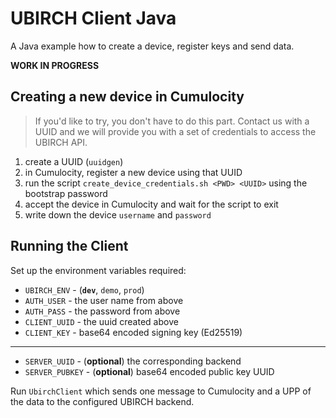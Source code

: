# UBIRCH Client Java

A Java example how to create a device, register keys and send data.

**WORK IN PROGRESS**

## Creating a new device in Cumulocity

> If you'd like to try, you don't have to do this part. Contact us with a UUID and we will provide you with a set of credentials to access the UBIRCH API. 

1. create a UUID (`uuidgen`)
2. in Cumulocity, register a new device using that UUID
3. run the script `create_device_credentials.sh <PWD> <UUID>` using the bootstrap password
4. accept the device in Cumulocity and wait for the script to exit
5. write down the device `username` and `password`

## Running the Client

Set up the environment variables required:

* `UBIRCH_ENV` - (**`dev`**, `demo`, `prod`)
* `AUTH_USER` - the user name from above
* `AUTH_PASS` - the password from above
* `CLIENT_UUID` - the uuid created above
* `CLIENT_KEY` - base64 encoded signing key (Ed25519)
----
* `SERVER_UUID` - (**optional**) the corresponding backend 
* `SERVER_PUBKEY` - (**optional**) base64 encoded public key
UUID
 
Run `UbirchClient` which sends one message to Cumulocity and a UPP of the data to
the configured UBIRCH backend.